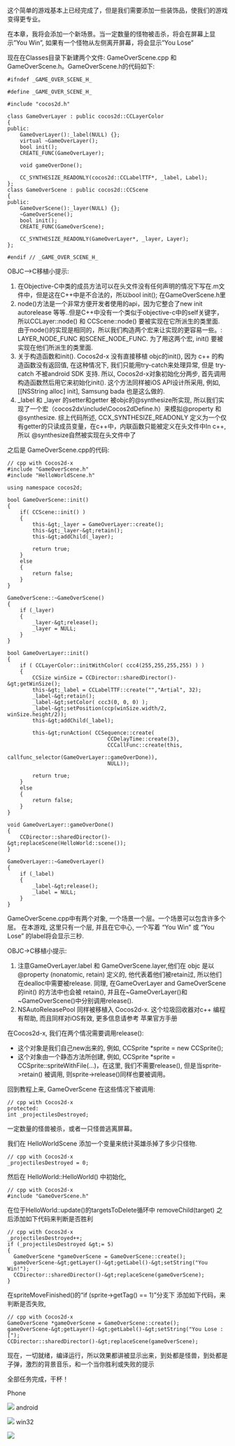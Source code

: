 这个简单的游戏基本上已经完成了，但是我们需要添加一些装饰品，使我们的游戏变得更专业。

在本章，我将会添加一个新场景。当一定数量的怪物被击杀，将会在屏幕上显示”You Win”, 如果有一个怪物从左侧离开屏幕，将会显示”You Lose”



现在在Classes目录下新建两个文件: GameOverScene.cpp 和 GameOverScene.h。GameOverScene.h的代码如下:

	#ifndef _GAME_OVER_SCENE_H_
	
	#define _GAME_OVER_SCENE_H_
	 
	#include "cocos2d.h"
	 
	class GameOverLayer : public cocos2d::CCLayerColor
	{
	public:
	    GameOverLayer():_label(NULL) {};
	    virtual ~GameOverLayer();
	    bool init();
	    CREATE_FUNC(GameOverLayer);
	 
	    void gameOverDone();
	 
	    CC_SYNTHESIZE_READONLY(cocos2d::CCLabelTTF*, _label, Label);
	};
	class GameOverScene : public cocos2d::CCScene
	{
	public:
	    GameOverScene():_layer(NULL) {};
	    ~GameOverScene();
	    bool init();
	    CREATE_FUNC(GameOverScene);
	  
	    CC_SYNTHESIZE_READONLY(GameOverLayer*, _layer, Layer);
	};
	 
	#endif // _GAME_OVER_SCENE_H_


OBJC–>C移植小提示:

1. 在Objective-C中类的成员方法可以在头文件没有任何声明的情况下写在.m文件中，但是这在C++中是不合法的，所以bool init(); 在GameOverScene.h里
2. node()方法是一个非常方便开发者使用的api，因为它整合了new init autorelease 等等..但是C++中没有一个类似于objective-c中的self关键字，所以CCLayer::node() 和 CCScene::node() 要被实现在它所派生的类里面. 由于node()的实现是相同的，所以我们构造两个宏来让实现的更容易一些。: LAYER_NODE_FUNC 和SCENE_NODE_FUNC. 为了用这两个宏, init() 要被实现在他们所派生的类里面.
3. 关于构造函数和init(). Cocos2d-x 没有直接移植 objc的init(), 因为 c++ 的构造函数没有返回值, 在这种情况下, 我们只能用try-catch来处理异常, 但是 try-catch 不被android SDK 支持. 所以, Cocos2d-x对象初始化分两步, 首先调用构造函数然后用它来初始化init(). 这个方法同样被iOS API设计所采用, 例如, [[NSString alloc] init], Samsung bada 也是这么做的.
4. _label 和 _layer 的setter和getter 被objc的@synthesize所实现, 所以我们实现了一个宏（cocos2dx\include\Cocos2dDefine.h）来模拟@property 和 @synthesize. 综上代码所述, CCX_SYNTHESIZE_READONLY 定义为一个仅有getter的只读成员变量，在c++中，内联函数只能被定义在头文件中In c++,所以 @synthesize自然被实现在头文件中了


之后是 GameOverScene.cpp的代码:

	// cpp with Cocos2d-x
	#include "GameOverScene.h"
	#include "HelloWorldScene.h"
	 
	using namespace cocos2d;
	
	bool GameOverScene::init()
	{
		if( CCScene::init() )
		{
			this-&gt;_layer = GameOverLayer::create();
			this-&gt;_layer-&gt;retain();
			this-&gt;addChild(_layer);
			
			return true;
		}
		else
		{
			return false;
		}
	}
	 
	GameOverScene::~GameOverScene()
	{
		if (_layer)
		{
			_layer-&gt;release();
			_layer = NULL;
		}
	}
	 
	bool GameOverLayer::init()
	{
		if ( CCLayerColor::initWithColor( ccc4(255,255,255,255) ) )
		{
			CCSize winSize = CCDirector::sharedDirector()-&gt;getWinSize();
			this-&gt;_label = CCLabelTTF::create("","Artial", 32);
			_label-&gt;retain();
			_label-&gt;setColor( ccc3(0, 0, 0) );
			_label-&gt;setPosition(ccp(winSize.width/2, winSize.height/2));
			this-&gt;addChild(_label);
			
			this-&gt;runAction( CCSequence::create(
	                                CCDelayTime::create(3),
	                                CCCallFunc::create(this, 
	                               callfunc_selector(GameOverLayer::gameOverDone)),
	                                NULL));
			
			return true;
		}
		else
		{
			return false;
		}
	}
	 
	void GameOverLayer::gameOverDone()
	{
	    CCDirector::sharedDirector()-&gt;replaceScene(HelloWorld::scene());
	}
	 
	GameOverLayer::~GameOverLayer()
	{
		if (_label)
		{
			_label-&gt;release();
			_label = NULL;
		}
	}


GameOverScene.cpp中有两个对象, 一个场景一个层。一个场景可以包含许多个层。 在本游戏, 这里只有一个层, 并且在它中心, 一个写着 “You Win” 或 “You Lose” 的label将会显示三秒.

OBJC->C移植小提示:

1. 注意GameOverLayer.label 和 GameOverScene.layer,他们在 objc 是以 @property (nonatomic, retain) 定义的, 他代表着他们被retain过, 所以他们在dealloc中需要被release. 同理, 在GameOverLayer and GameOverScene的init() 的方法中也会被 retain(), 并且在~GameOverLayer()和~GameOverScene()中分别调用release().
2. NSAutoReleasePool 同样被移植入 Cocos2d-x. 这个垃圾回收器对c++ 编程有帮助, 而且同样对iOS有效, 更多信息请参考 苹果官方手册


在Cocos2d-x, 我们在两个情况需要调用release():

- 这个对象是我们自己new出来的, 例如, CCSprite *sprite = new CCSprite();
- 这个对象由一个静态方法所创建, 例如, CCSprite *sprite = CCSprite::spriteWithFile(…)，在这里, 我们不需要release(), 但是当sprite->retain() 被调用, 则sprite->release()同样也要被调用。

回到教程上来, GameOverScene 在这些情况下被调用:

	// cpp with Cocos2d-x
	protected:
	int _projectilesDestroyed;


一定数量的怪兽被杀，或者一只怪兽逃离屏幕。

我们在 HelloWorldScene 添加一个变量来统计英雄杀掉了多少只怪物.

	// cpp with Cocos2d-x
	_projectilesDestroyed = 0;


然后在 HelloWorld::HelloWorld() 中初始化,

 
	// cpp with Cocos2d-x
	#include "GameOverScene.h"


在位于HelloWorld::update()的targetsToDelete循环中 removeChild(target) 之后添加如下代码来判断是否胜利

	// cpp with Cocos2d-x
	_projectilesDestroyed++;                       
	if (_projectilesDestroyed &gt;= 5)
	{
	  GameOverScene *gameOverScene = GameOverScene::create();
	  gameOverScene-&gt;getLayer()-&gt;getLabel()-&gt;setString("You Win!");
	  CCDirector::sharedDirector()-&gt;replaceScene(gameOverScene);
	}


在spriteMoveFinished()的“if (sprite->getTag() == 1)”分支下 添加如下代码，来判断是否失败,

	// cpp with Cocos2d-x
	GameOverScene *gameOverScene = GameOverScene::create();
	gameOverScene-&gt;getLayer()-&gt;getLabel()-&gt;setString("You Lose :[");
	CCDirector::sharedDirector()-&gt;replaceScene(gameOverScene);


现在，一切就绪，编译运行，所以效果都讲被显示出来，到处都是怪兽，到处都是子弹，激烈的背景音乐，和一个当你胜利或失败的提示

全部任务完成，干杯！

Phone 

![](./res/120856fhB.png)
 android 

![](./res/120858cOQ.png)
 win32 

![](./res/120858IW4.png)
